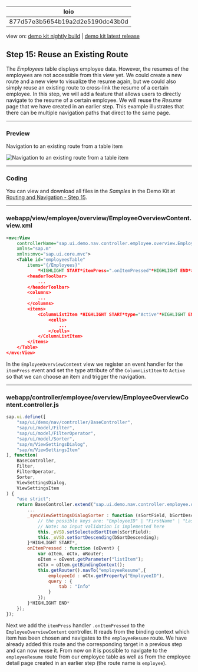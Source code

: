 <!-- loio877d57e3b5654b19a2d2e5190dc43b0d -->

| loio |
| -----|
| 877d57e3b5654b19a2d2e5190dc43b0d |

<div id="loio">

view on: [demo kit nightly build](https://openui5nightly.hana.ondemand.com/#/topic/877d57e3b5654b19a2d2e5190dc43b0d) | [demo kit latest release](https://openui5.hana.ondemand.com/#/topic/877d57e3b5654b19a2d2e5190dc43b0d)</div>

## Step 15: Reuse an Existing Route

The *Employees* table displays employee data. However, the resumes of the employees are not accessible from this view yet. We could create a new route and a new view to visualize the resume again, but we could also simply reuse an existing route to cross-link the resume of a certain employee. In this step, we will add a feature that allows users to directly navigate to the resume of a certain employee. We will reuse the *Resume* page that we have created in an earlier step. This example illustrates that there can be multiple navigation paths that direct to the same page.

***

### Preview

   
  
Navigation to an existing route from a table item<a name="loio877d57e3b5654b19a2d2e5190dc43b0d__fig_r1j_pst_mr"/>

 ![](loiod97fe6dba586421fb9c7210eea263ebe_LowRes.png "Navigation to an existing route from a table item") 

***

### Coding

You can view and download all files in the *Samples* in the Demo Kit at [Routing and Navigation - Step 15](https://openui5.hana.ondemand.com/explored.html#/sample/sap.ui.core.tutorial.navigation.15/preview).

***

### webapp/view/employee/overview/EmployeeOverviewContent.view.xml

``` xml
<mvc:View
	controllerName="sap.ui.demo.nav.controller.employee.overview.EmployeeOverviewContent"
	xmlns="sap.m"
	xmlns:mvc="sap.ui.core.mvc">
	<Table id="employeesTable"
		items="{/Employees}"
			*HIGHLIGHT START*itemPress=".onItemPressed"*HIGHLIGHT END*>
		<headerToolbar>
			...
		</headerToolbar>
		<columns>
			...
		</columns>
		<items>
			<ColumnListItem *HIGHLIGHT START*type="Active"*HIGHLIGHT END*>
				<cells>
					...
				</cells>
			</ColumnListItem>
		</items>
	</Table>
</mvc:View>
```

In the `EmployeeOverviewContent` view we register an event handler for the `itemPress` event and set the type attribute of the `ColumnListItem` to `Active` so that we can choose an item and trigger the navigation.

***

### webapp/controller/employee/overview/EmployeeOverviewContent.controller.js

``` js
sap.ui.define([
	"sap/ui/demo/nav/controller/BaseController",
	"sap/ui/model/Filter",
	"sap/ui/model/FilterOperator",
	"sap/ui/model/Sorter",
	"sap/m/ViewSettingsDialog",
	"sap/m/ViewSettingsItem"
], function(
	BaseController,
	Filter,
	FilterOperator,
	Sorter,
	ViewSettingsDialog,
	ViewSettingsItem
) {
	"use strict";
	return BaseController.extend("sap.ui.demo.nav.controller.employee.overview.EmployeeOverviewContent", {
		...
		_syncViewSettingsDialogSorter : function (sSortField, bSortDescending) {
			// the possible keys are: "EmployeeID" | "FirstName" | "LastName"
			// Note: no input validation is implemented here
			this._oVSD.setSelectedSortItem(sSortField);
			this._oVSD.setSortDescending(bSortDescending);
		}*HIGHLIGHT START*,
		onItemPressed : function (oEvent) {
			var oItem, oCtx, oRouter;
			oItem = oEvent.getParameter("listItem");
			oCtx = oItem.getBindingContext();
			this.getRouter().navTo("employeeResume",{
				employeeId : oCtx.getProperty("EmployeeID"),
				query : {
					tab : "Info"
				}
			});
		}*HIGHLIGHT END*
	});
});
```

Next we add the `itemPress` handler `.onItemPressed` to the `EmployeeOverviewContent` controller. It reads from the binding context which item has been chosen and navigates to the `employeeResume` route. We have already added this route and the corresponding target in a previous step and can now reuse it. From now on it is possible to navigate to the `employeeResume` route from our employee table as well as from the employee detail page created in an earlier step \(the route name is `employee`\).

